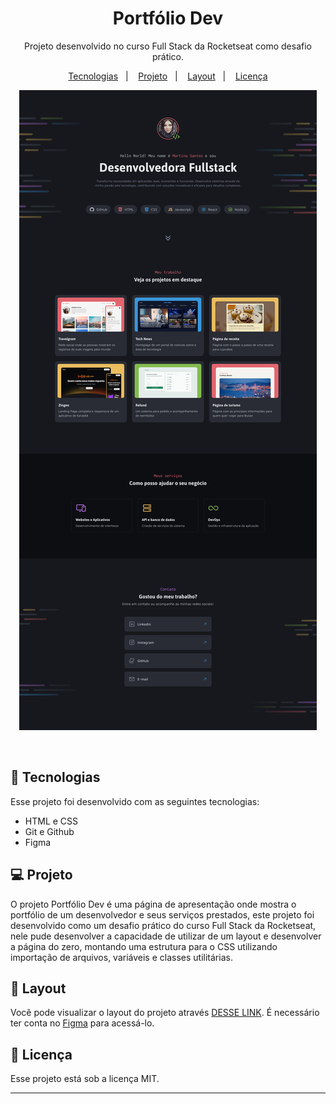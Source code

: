 <h1 align="center"> Portfólio Dev </h1>

<p align="center">
Projeto desenvolvido no curso Full Stack da Rocketseat como desafio prático.
</p>

<p align="center">
  <a href="#-tecnologias">Tecnologias</a>&nbsp;&nbsp;&nbsp;|&nbsp;&nbsp;&nbsp;
  <a href="#-projeto">Projeto</a>&nbsp;&nbsp;&nbsp;|&nbsp;&nbsp;&nbsp;
  <a href="#-layout">Layout</a>&nbsp;&nbsp;&nbsp;|&nbsp;&nbsp;&nbsp;
  <a href="#memo-licença">Licença</a>
</p>

<p align="center">
  <img alt="Projeto Portfólio Dev" src=".github/preview.jpg">
</p>

<br>

## 🚀 Tecnologias

Esse projeto foi desenvolvido com as seguintes tecnologias:

- HTML e CSS
- Git e Github
- Figma

## 💻 Projeto

O projeto Portfólio Dev é uma página de apresentação onde mostra o portfólio de um desenvolvedor e seus serviços prestados, este projeto foi desenvolvido como um desafio prático do curso Full Stack da Rocketseat, nele pude desenvolver a capacidade de utilizar de um layout e desenvolver a página do zero, montando uma estrutura para o CSS utilizando importação de arquivos, variáveis e classes utilitárias.

## 🔖 Layout

Você pode visualizar o layout do projeto através [DESSE LINK](<https://www.figma.com/design/zpbSgYbptIpwlloGmvSzvY/Portfolio-Dev-(Community)?node-id=2148-1651&t=t5gHkpIeJLQClKZA-1>). É necessário ter conta no [Figma](https://figma.com) para acessá-lo.

## :memo: Licença

Esse projeto está sob a licença MIT.

---
